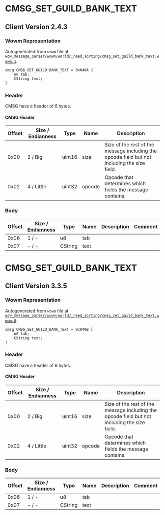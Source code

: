 # CMSG_SET_GUILD_BANK_TEXT

## Client Version 2.4.3

### Wowm Representation

Autogenerated from `wowm` file at [`wow_message_parser/wowm/world/_need_sorting/cmsg_set_guild_bank_text.wowm:1`](https://github.com/gtker/wow_messages/tree/main/wow_message_parser/wowm/world/_need_sorting/cmsg_set_guild_bank_text.wowm#L1).
```rust,ignore
cmsg CMSG_SET_GUILD_BANK_TEXT = 0x040A {
    u8 tab;
    CString text;
}
```
### Header

CMSG have a header of 6 bytes.

#### CMSG Header

| Offset | Size / Endianness | Type   | Name   | Description |
| ------ | ----------------- | ------ | ------ | ----------- |
| 0x00   | 2 / Big           | uint16 | size   | Size of the rest of the message including the opcode field but not including the size field.|
| 0x02   | 4 / Little        | uint32 | opcode | Opcode that determines which fields the message contains.|

### Body

| Offset | Size / Endianness | Type | Name | Description | Comment |
| ------ | ----------------- | ---- | ---- | ----------- | ------- |
| 0x06 | 1 / - | u8 | tab |  |  |
| 0x07 | - / - | CString | text |  |  |

# CMSG_SET_GUILD_BANK_TEXT

## Client Version 3.3.5

### Wowm Representation

Autogenerated from `wowm` file at [`wow_message_parser/wowm/world/_need_sorting/cmsg_set_guild_bank_text.wowm:8`](https://github.com/gtker/wow_messages/tree/main/wow_message_parser/wowm/world/_need_sorting/cmsg_set_guild_bank_text.wowm#L8).
```rust,ignore
cmsg CMSG_SET_GUILD_BANK_TEXT = 0x040B {
    u8 tab;
    CString text;
}
```
### Header

CMSG have a header of 6 bytes.

#### CMSG Header

| Offset | Size / Endianness | Type   | Name   | Description |
| ------ | ----------------- | ------ | ------ | ----------- |
| 0x00   | 2 / Big           | uint16 | size   | Size of the rest of the message including the opcode field but not including the size field.|
| 0x02   | 4 / Little        | uint32 | opcode | Opcode that determines which fields the message contains.|

### Body

| Offset | Size / Endianness | Type | Name | Description | Comment |
| ------ | ----------------- | ---- | ---- | ----------- | ------- |
| 0x06 | 1 / - | u8 | tab |  |  |
| 0x07 | - / - | CString | text |  |  |

